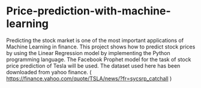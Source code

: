 # Price-prediction-with-machine-learning

Predicting the stock market is one of the most important applications of Machine Learning in finance. 
This project shows how to predict stock prices by using the Linear Regression model by implementing the Python programming language.
The Facebook Prophet model for the task of stock price prediction of Tesla will be used.
The dataset used here has been downloaded from yahoo finance. ( https://finance.yahoo.com/quote/TSLA/news/?fr=sycsrp_catchall )
